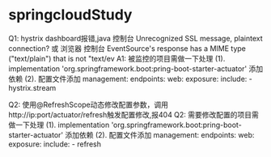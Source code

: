# springcloudStudy

Q1: hystrix dashboard报错,java 控制台 Unrecognized SSL message, plaintext connection? 或 浏览器 控制台  EventSource's response has a MIME type ("text/plain") that is not "text/ev
A1: 被监控的项目需做一下处理
(1). implementation 'org.springframework.boot:pring-boot-starter-actuator' 添加依赖
(2). 配置文件添加
    management:
      endpoints:
        web:
          exposure:
            include:
            - hystrix.stream

Q2: 使用@RefreshScope动态修改配置参数，调用http://ip:port/actuator/refresh触发配置修改,报404
Q2: 需要修改配置的项目需做一下处理
(1). implementation 'org.springframework.boot:pring-boot-starter-actuator' 添加依赖
(2). 配置文件添加
    management:
      endpoints:
        web:
          exposure:
            include:
            - refresh
